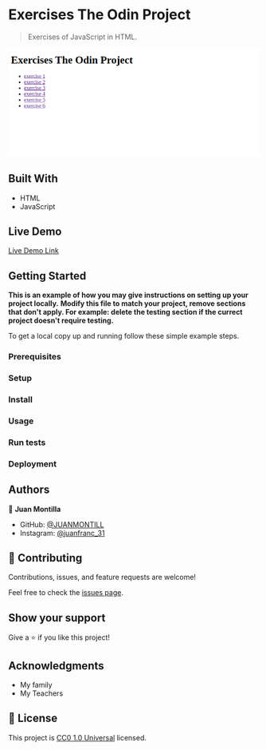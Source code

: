 # Exercises The Odin Project

> Exercises of JavaScript in HTML.

![screenshot](/Screenshot_2023-09-07_09-52-08.png)

## Built With

- HTML
- JavaScript

## Live Demo

[Live Demo Link](https://juanmontill.github.io/assignment_odin_project_javascript_juanmontilla/)


## Getting Started

**This is an example of how you may give instructions on setting up your project locally.**
**Modify this file to match your project, remove sections that don't apply. For example: delete the testing section if the currect project doesn't require testing.**


To get a local copy up and running follow these simple example steps.

### Prerequisites

### Setup

### Install

### Usage

### Run tests

### Deployment



## Authors

👤 **Juan Montilla**

- GitHub: [@JUANMONTILL](https://github.com/JUANMONTILL)
- Instagram: [@juanfranc_31](https://instagram.com/juanfranc_31)

## 🤝 Contributing

Contributions, issues, and feature requests are welcome!

Feel free to check the [issues page](issues/).

## Show your support

Give a ⭐️ if you like this project!

## Acknowledgments

- My family
- My Teachers

## 📝 License

This project is [CC0 1.0 Universal](LICENSE) licensed.